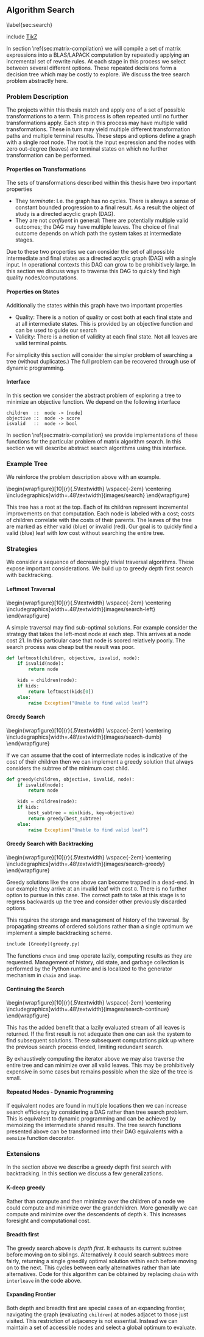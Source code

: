 Algorithm Search
----------------

\label{sec:search}

include [TikZ](tikz_search.md)

In section \ref{sec:matrix-compilation} we will compile a set of matrix expressions into a BLAS/LAPACK computation by repeatedly applying an incremental set of rewrite rules.  At each stage in this process we select between several different options.  These repeated decisions form a decision tree which may be costly to explore.  We discuss the tree search problem abstractly here.

### Problem Description

The projects within this thesis match and apply one of a set of possible transformations to a term.  This process is often repeated until no further transformations apply.  Each step in this process may have multiple valid transformations.  These in turn may yield multiple different transformation paths and multiple terminal results.  These steps and options define a graph with a single root node.  The root is the input expression and the nodes with zero out-degree (leaves) are terminal states on which no further transformation can be performed.

#### Properties on Transformations

The sets of transformations described within this thesis have two important properties

*   They *terminate*:  I.e. the graph has no cycles.  There is always a sense of constant bounded progression to a final result.  As a result the object of study is a directed acyclic graph (DAG).
*   They are not *confluent* in general:  There are potentially multiple valid outcomes; the DAG may have multiple leaves.  The choice of final outcome depends on which path the system takes at intermediate stages.

Due to these two properties we can consider the set of all possible intermediate and final states as a directed acyclic graph (DAG) with a single input.  In operational contexts this DAG can grow to be prohibitively large.  In this section we discuss ways to traverse this DAG to quickly find high quality nodes/computations.

#### Properties on States 

Additionally the states within this graph have two important properties

*   Quality:  There is a notion of quality or cost both at each final state and at all intermediate states.  This is provided by an objective function and can be used to guide our search
*   Validity:  There is a notion of validity at each final state.  Not all leaves are valid terminal points.

For simplicity this section will consider the simpler problem of searching a tree (without duplicates.)  The full problem can be recovered through use of dynamic programming.

#### Interface

In this section we consider the abstract problem of exploring a tree to minimize an objective function.  We depend on the following interface

    children  ::  node -> [node]
    objective ::  node -> score
    isvalid   ::  node -> bool

In section \ref{sec:matrix-compilation} we provide implementations of these functions for the particular problem of matrix algorithm search.  In this section we will describe abstract search algorithms using this interface.


### Example Tree

We reinforce the problem description above with an example.

\begin{wrapfigure}[10]{r}{.5\textwidth}
\vspace{-2em}
\centering
\includegraphics[width=.48\textwidth]{images/search}
\end{wrapfigure}

This tree has a root at the top.  Each of its children represent incremental improvements on that computation.  Each node is labeled with a cost; costs of children correlate with the costs of their parents.  The leaves of the tree are marked as either valid (blue) or invalid (red).  Our goal is to quickly find a valid (blue) leaf with low cost without searching the entire tree.


### Strategies

We consider a sequence of decreasingly trivial traversal algorithms.  These expose important considerations.  We build up to greedy depth first search with backtracking.

#### Leftmost Traversal

\begin{wrapfigure}[10]{r}{.5\textwidth}
\vspace{-2em}
\centering
\includegraphics[width=.48\textwidth]{images/search-left}
\end{wrapfigure}

A simple traversal may find sub-optimal solutions.  For example consider the strategy that takes the left-most node at each step.  This arrives at a node cost 21.  In this particular case that node is scored relatively poorly.  The search process was cheap but the result was poor. 

~~~~~~~~~Python
def leftmost(children, objective, isvalid, node):
    if isvalid(node):
        return node 

    kids = children(node):
    if kids:
        return leftmost(kids[0])
    else:
        raise Exception("Unable to find valid leaf")
~~~~~~~~~


#### Greedy Search

\begin{wrapfigure}[10]{r}{.5\textwidth}
\vspace{-2em}
\centering
\includegraphics[width=.48\textwidth]{images/search-dumb}
\end{wrapfigure}

If we can assume that the cost of intermediate nodes is indicative of the cost of their children then we can implement a greedy solution that always considers the subtree of the minimum cost child.

~~~~~~~~~Python
def greedy(children, objective, isvalid, node):
    if isvalid(node):
        return node

    kids = children(node):
    if kids:
        best_subtree = min(kids, key=objective)
        return greedy(best_subtree)
    else:
        raise Exception("Unable to find valid leaf")
~~~~~~~~~

        
#### Greedy Search with Backtracking

\begin{wrapfigure}[10]{r}{.5\textwidth}
\vspace{-2em}
\centering
\includegraphics[width=.48\textwidth]{images/search-greedy}
\end{wrapfigure}

Greedy solutions like the one above can become trapped in a dead-end.  In our example they arrive at an invalid leaf with cost `8`.  There is no further option to pursue in this case.  The correct path to take at this stage is to regress backwards up the tree and consider other previously discarded options.

This requires the storage and management of history of the traversal.  By propagating streams of ordered solutions rather than a single optimum we implement a simple backtracking scheme.

~~~~~~~~~Python
include [Greedy](greedy.py)
~~~~~~~~~

The functions `chain` and `imap` operate lazily, computing results as they are requested.  Management of history, old state, and garbage collection is performed by the Python runtime and is localized to the generator mechanism in `chain` and `imap`.
 

#### Continuing the Search
 
\begin{wrapfigure}[10]{r}{.5\textwidth}
\vspace{-2em}
\centering
\includegraphics[width=.48\textwidth]{images/search-continue}
\end{wrapfigure}

This has the added benefit that a lazily evaluated stream of all leaves is returned.  If the first result is not adequate then one can ask the system to find subsequent solutions.  These subsequent computations pick up where the previous search process ended, limiting redundant search.

By exhaustively computing the iterator above we may also traverse the entire tree and can minimize over all valid leaves.  This may be prohibitively expensive in some cases but remains possible when the size of the tree is small.


#### Repeated Nodes - Dynamic Programming

If equivalent nodes are found in multiple locations then we can increase search efficiency by considering a DAG rather than tree search problem.  This is equivalent to dynamic programming and can be achieved by memoizing the intermediate shared results.  The tree search functions presented above can be transformed into their DAG equivalents with a `memoize` function decorator.


### Extensions

In the section above we describe a greedy depth first search with backtracking.  In this section we discuss a few generalizations.

#### K-deep greedy 

Rather than compute and then minimize over the children of a node we could compute and minimize over the grandchildren.  More generally we can compute and minimize over the descendents of depth k.  This increases foresight and computational cost.

#### Breadth first 

The greedy search above is *depth first*.  It exhausts its current subtree before moving on to siblings.  Alternatively it could search subtrees more fairly, returning a single greedily optimal solution within each before moving on to the next.  This cycles between early alternatives rather than late alternatives.  Code for this algorithm can be obtained by replacing `chain` with `interleave` in the code above.

#### Expanding Frontier

Both depth and breadth first are special cases of an expanding frontier, navigating the graph (evaluating `children`) at nodes adjacet to those just visited.  This restriction of adjacency is not essential.  Instead we can maintain a set of accessible nodes and select a global optimum to evaluate.
